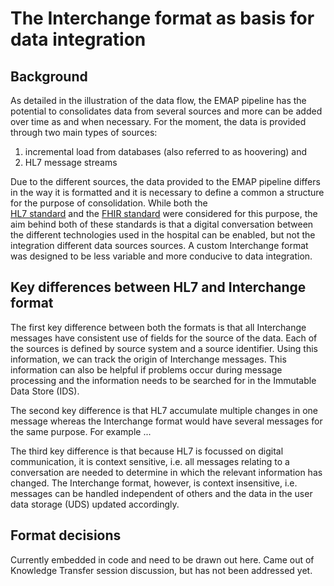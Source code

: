 # The Interchange format as basis for data integration

## Background
As detailed in the illustration of the data flow, the EMAP pipeline has the potential to consolidates data from several
sources and more can be added over time as and when necessary. For the moment, the data is provided through two 
main types of sources: 
    
1. incremental load from databases (also referred to as hoovering) and
1. HL7 message streams

Due to the different sources, the data provided to the EMAP pipeline differs in the way it is formatted and it is 
necessary to define a common a structure for the purpose of consolidation. While both the  
[HL7 standard](https://www.hl7.org/implement/standards/) and the [FHIR standard](https://www.hl7.org/fhir/overview.html)
were considered for this purpose, the aim behind both of these standards is that a digital conversation between the 
different technologies used in the hospital can be enabled, but not the integration different data sources 
sources. A custom Interchange format was designed to be less variable and more conducive to data
integration. 


## Key differences between HL7 and Interchange format

The first key difference between both the formats is that all Interchange messages have consistent  use of fields for the 
source of the data. Each of the sources is defined by source system and a source identifier. Using this information, 
we can track the origin of Interchange messages. This information can also be helpful if problems 
occur during message processing and the information needs to be searched for in the Immutable Data Store (IDS).

The second key difference is that HL7 accumulate multiple changes in one message whereas the Interchange format would
have several messages for the same purpose. For example ...

The third key difference is that because HL7 is focussed on digital communication, it is context sensitive, i.e. all 
messages relating to a conversation are needed to determine in which the relevant information has changed. The 
Interchange format, however, is context insensitive, i.e. messages can be handled independent of others and the data
in the user data storage (UDS) updated accordingly.


## Format decisions

Currently embedded in code and need to be drawn out here. Came out of Knowledge Transfer session discussion, but has 
not been addressed yet.








